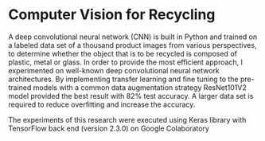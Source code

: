 # Computer Vision for Recycling

A deep convolutional neural network (CNN) is built in Python and trained on a labeled data set
of a thousand product images from various perspectives, to determine whether the object that is to be
recycled is composed of plastic, metal or glass. In order to provide the most efficient approach, I
experimented on well-known deep convolutional neural network architectures. By implementing
transfer learning and fine tuning to the pre-trained models with a common data augmentation strategy
ResNet101V2 model provided the best result with 82% test accuracy. A larger data set is required to
reduce overfitting and increase the accuracy.

The experiments of this research were executed using Keras library with TensorFlow back end
(version 2.3.0) on Google Colaboratory
